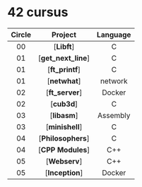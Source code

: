 # 42 cursus 

| Circle | Project | Language |
|  :----: | :----: | :----: |
| 00 | [**Libft**] | C | 
| 01 | [**get_next_line**] | C | 
| 01 | [**ft_printf**] | C | 
| 01 | [**netwhat**] | network | 
| 02 | [**ft_server**] | Docker |
| 02 | [**cub3d**] | C |
| 03 | [**libasm**] | Assembly | 
| 03 | [**minishell**] | C | 
| 04 | [**Philosophers**] | C | 
| 04 | [**CPP Modules**] | C++ | 
| 05 | [**Webserv**] | C++ | 
| 05 | [**Inception**] | Docker | 
